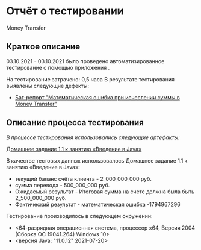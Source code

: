 # Отчёт о тестировании 
Money Transfer

## Краткое описание

03.10.2021 - 03.10.2021 было проведено автоматизированное тестирование с помощью  приложения <IntelliJ IDEA>.

На тестирование затрачено: 0,5 часа
В результате тестирования выявлены следующие дефекты:
* [Баг-репорт "Математическая ошибка при исчеслении суммы в Money Transfer"](<https://github.com/Leiza111/Java1.1/issues/1>)


## Описание процесса тестирования

_В процессе тестирования использовались следующие артефакты:_

 [Домашнее задание 1.1 к занятию «Введение в Java»](https://github.com/netology-code/javaqa-homeworks/blob/master/intro/MERGED.md)

В качестве тестовых данных использовалось Домашнее задание 1.1 к занятию «Введение в Java»:

* текущий баланс счёта клиента - 2_000_000_000 руб.
* сумма перевода - 500_000_000 руб.
* Ожидаемый результат - Итоговая сумма на счете должна была быть 2_500_000_000 руб.
* Фактический результат - математическая ошибка -1794967296


Тестирование производилось в следующем окружении:
* <64-разрядная операционная система, процессор х64, Версия 2004 (Сборка ОС 19041.264) Windows 10>
* <версия Java: "11.0.12" 2021-07-20>
